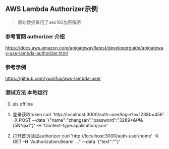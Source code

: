 ## AWS Lambda Authorizer示例

> 原始数据采用了aes192加密解密

### 参考官网 authorizer 介绍
https://docs.aws.amazon.com/apigateway/latest/developerguide/apigateway-use-lambda-authorizer.html

### 参考示例
https://github.com/yuanfux/aws-lambda-user

### 测试方法 本地运行
0. sls offline

1. 登录获取token
curl 'http://localhost:3000/auth-user/login?a=123&b=456' -X POST --data '{"name":"zhangsan","password":"3289*&(#&(5NNjsd"}' -H 'Content-type:application/json'

2. 打开首页验证authorizer
curl 'http://localhost:3000/auth-user/home' -X GET -H "Authorization:Bearer ..."  --data '{"text":""}'

